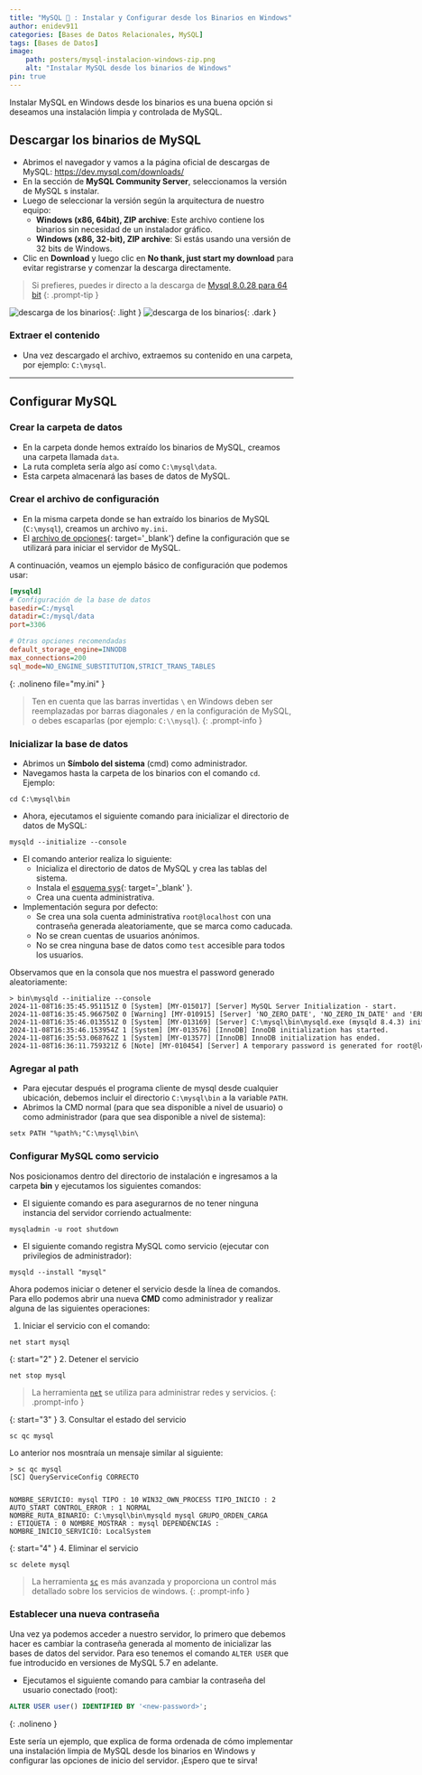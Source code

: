 ```yaml
---
title: "MySQL 🐬 : Instalar y Configurar desde los Binarios en Windows"
author: enidev911
categories: [Bases de Datos Relacionales, MySQL]
tags: [Bases de Datos]
image:
    path: posters/mysql-instalacion-windows-zip.png
    alt: "Instalar MySQL desde los binarios de Windows"
pin: true
---
```


Instalar MySQL en Windows desde los binarios es una buena opción si deseamos una instalación limpia y controlada de MySQL.


## Descargar los binarios de MySQL

- Abrimos el navegador y vamos a la página oficial de descargas de MySQL: <a href="https://dev.mysql.com/downloads/" target="_blank">https://dev.mysql.com/downloads/</a>
- En la sección de **MySQL Community Server**, seleccionamos la versión de MySQL s instalar.
- Luego de seleccionar la versión según la arquitectura de nuestro equipo:
  - **Windows (x86, 64bit), ZIP archive**: Este archivo contiene los binarios sin necesidad de un instalador gráfico.
  - **Windows (x86, 32-bit), ZIP archive**: Si estás usando una versión de 32 bits de Windows.
- Clic en **Download** y luego clic en **No thank, just start my download** para evitar registrarse y comenzar la descarga directamente.

> Si prefieres, puedes ir directo a la descarga de [Mysql 8.0.28 para 64 bit](https://dev.mysql.com/downloads/file/?id=509736)
{: .prompt-tip }

![descarga de los binarios](mysql/download-binary-mysql-light.png){: .light }
![descarga de los binarios](mysql/download-binary-mysql-dark.png){: .dark }


### Extraer el contenido

- Una vez descargado el archivo, extraemos su contenido en una carpeta, por ejemplo: `C:\mysql`.

---

## Configurar MySQL

### Crear la carpeta de datos

- En la carpeta donde hemos extraído los binarios de MySQL, creamos una carpeta llamada `data`.
- La ruta completa sería algo así como `C:\mysql\data`.
- Esta carpeta almacenará las bases de datos de MySQL.

### Crear el archivo de configuración

- En la misma carpeta donde se han extraído los binarios de MySQL (`C:\mysql`), creamos un archivo `my.ini`.  
- El [archivo de opciones](https://dev.mysql.com/doc/refman/8.4/en/option-files.html){: target='_blank'} define la configuración que se utilizará para iniciar el servidor de MySQL.

A continuación, veamos un ejemplo básico de configuración que podemos usar:

```ini
[mysqld]
# Configuración de la base de datos
basedir=C:/mysql
datadir=C:/mysql/data
port=3306

# Otras opciones recomendadas
default_storage_engine=INNODB
max_connections=200
sql_mode=NO_ENGINE_SUBSTITUTION,STRICT_TRANS_TABLES
```
{: .nolineno file="my.ini" }

> Ten en cuenta que las barras invertidas `\` en Windows deben ser reemplazadas por barras diagonales `/` en la configuración de MySQL, o debes escaparlas (por ejemplo: `C:\\mysql`).
{: .prompt-info }

### Inicializar la base de datos

- Abrimos un **Símbolo del sistema** (cmd) como administrador.
- Navegamos hasta la carpeta de los binarios con el comando `cd`. Ejemplo:

```console
cd C:\mysql\bin
```
- Ahora, ejecutamos el siguiente comando para inicializar el directorio de datos de MySQL:

```console
mysqld --initialize --console
```

- El comando anterior realiza lo siguiente:
  - Inicializa el directorio de datos de MySQL y crea las tablas del sistema.
  - Instala el [esquema sys](https://dev.mysql.com/doc/refman/8.0/en/sys-schema.html){: target='_blank' }.
  - Crea una cuenta administrativa.
- Implementación segura por defecto:
  - Se crea una sola cuenta administrativa `root@localhost` con una contraseña generada aleatoriamente, que se marca como caducada.
  - No se crean cuentas de usuarios anónimos.
  - No se crea ninguna base de datos como `test` accesible para todos los usuarios.


Observamos que en la consola que nos muestra el password generado aleatoriamente:

<div class="language-plaintext highlighter-rouge">
<div class="code-header">
  <span data-label-text="CMD"><i class="fas fa-code fa-fw small"></i></span>
  <span class="m-4"></span>
</div>
<div class="highlight p-2">
<code><pre style="overflow: inherit;">
<span class="hl">&gt; bin\mysqld --initialize --console</span>
2024-11-08T16:35:45.951151Z 0 [System] [MY-015017] [Server] MySQL Server Initialization - start.
2024-11-08T16:35:45.966750Z 0 [Warning] [MY-010915] [Server] 'NO_ZERO_DATE', 'NO_ZERO_IN_DATE' and 'ERROR_FOR_DIVISION_BY_ZERO' sql modes should be used with strict mode. They will be merged with strict mode in a future release.
2024-11-08T16:35:46.013551Z 0 [System] [MY-013169] [Server] C:\mysql\bin\mysqld.exe (mysqld 8.4.3) initializing of server in progress as process 4644
2024-11-08T16:35:46.153954Z 1 [System] [MY-013576] [InnoDB] InnoDB initialization has started.
2024-11-08T16:35:53.068762Z 1 [System] [MY-013577] [InnoDB] InnoDB initialization has ended.
<span class="hl">2024-11-08T16:36:11.759321Z 6 [Note] [MY-010454] [Server] A temporary password is generated for root@localhost: /-H_NXhO1h.#</span>
</pre></code>
</div>
</div>

### Agregar al path

- Para ejecutar después el programa cliente de mysql desde cualquier ubicación, debemos incluir el directorio `C:\mysql\bin` a la variable `PATH`.
- Abrimos la CMD normal (para que sea disponible a nivel de usuario) o como administrador (para que sea disponible a nivel de sistema):

```
setx PATH "%path%;"C:\mysql\bin\
```

### Configurar MySQL como servicio

Nos posicionamos dentro del directorio de instalación e ingresamos a la carpeta **bin** y ejecutamos los siguientes comandos:

- El siguiente comando es para asegurarnos de no tener ninguna instancia del servidor corriendo actualmente:

```console
mysqladmin -u root shutdown
```

- El siguiente comando registra MySQL como servicio (ejecutar con privilegios de administrador):

```console
mysqld --install "mysql"
```

Ahora podemos iniciar o detener el servicio desde la línea de comandos. Para ello podemos abrir una nueva **CMD** como administrador y realizar alguna de las siguientes operaciones:

1. Iniciar el servicio con el comando:

```console
net start mysql
```

{: start="2" }
2. Detener el servicio

```console
net stop mysql
```

> La herramienta [`net`](https://ss64.com/nt/net-service.html) se utiliza para administrar redes y servicios.
{: .prompt-info }


{: start="3" }
3. Consultar el estado del servicio

```console
sc qc mysql
```

Lo anterior nos mosntraía un mensaje similar al siguiente:

<div class="language-plaintext highlighter-rouge">
<div class="code-header">
  <span data-label-text="CMD"><i class="fas fa-code fa-fw small"></i></span>
  <span class="m-4"></span>
</div>
<div class="highlight p-2">
<code><pre style="overflow: inherit;">
<span class="hl">&gt; sc qc mysql</span>
[SC] QueryServiceConfig CORRECTO

NOMBRE_SERVICIO: mysql
        TIPO               : 10  WIN32_OWN_PROCESS
        TIPO_INICIO        : 2   AUTO_START
        CONTROL_ERROR      : 1   NORMAL
<span class="hl">        NOMBRE_RUTA_BINARIO: C:\mysql\bin\mysqld mysql</span>
        GRUPO_ORDEN_CARGA  :
        ETIQUETA           : 0
        NOMBRE_MOSTRAR     : mysql
        DEPENDENCIAS       :
        NOMBRE_INICIO_SERVICIO: LocalSystem
</pre></code>
</div>
</div>

{: start="4" }
4. Eliminar el servicio

```console
sc delete mysql
```

> La herramienta [`sc`](https://learn.microsoft.com/es-es/windows-server/administration/windows-commands/sc-query) es más avanzada y proporciona un control más detallado sobre los servicios de windows.
{: .prompt-info }

### Establecer una nueva contraseña

Una vez ya podemos acceder a nuestro servidor, lo primero que debemos hacer es cambiar la contraseña generada al momento de inicializar las bases de datos del servidor. Para eso tenemos el comando `ALTER USER` que fue introducido en versiones de MySQL 5.7 en adelante.

- Ejecutamos el siguiente comando para cambiar la contraseña del usuario conectado (root):

```sql
ALTER USER user() IDENTIFIED BY '<new-password>';
```
{: .nolineno }

Este sería un ejemplo, que explica de forma ordenada de cómo implementar una instalación limpia de MySQL desde los binarios en Windows y configurar las opciones de inicio del servidor. ¡Espero que te sirva! 


